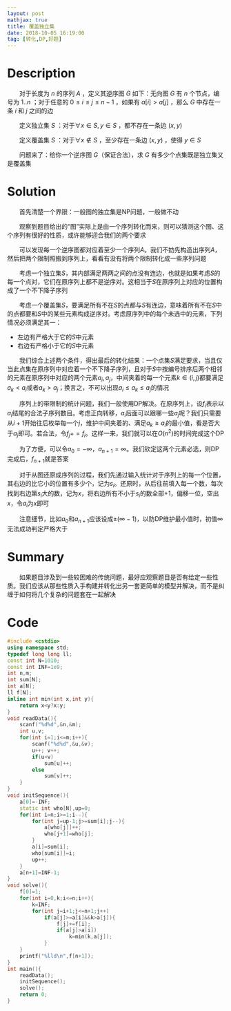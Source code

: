 ```yaml
---
layout: post
mathjax: true
title: 覆盖独立集
date: 2018-10-05 16:19:00
tag: [转化,DP,好题]
---
```

# Description

　　对于长度为 $n$ 的序列 $A$ ，定义其逆序图 $G$ 如下：无向图 $G$ 有 $n$ 个节点，编号为 $1.. n$ ；对于任意的 $0 \leq i \le  j \le n-1$ ，如果有 $a[i] > a[j]$ ，那么 $G$ 中存在一条 $i$ 和 $j$ 之间的边

　　定义独立集 $S$ ：对于$\forall x \in S, y \in S$ ，都不存在一条边 $(x,y)$

　　定义覆盖集 $S$ ：对于$\forall x \notin S$ ，至少存在一条边 $(x,y)$ ，使得 $y \in S$

　　问题来了：给你一个逆序图 $G$（保证合法），求 $G$&nbsp;有多少个点集既是独立集又是覆盖集


<!-- more -->
# Solution

　　首先清楚一个界限：一般图的独立集是NP问题，一般做不动

　　观察到题目给出的“图”实际上是由一个序列转化而来，则可以猜测这个图、这个序列有很好的性质，或许能够迎合我们的两个要求

　　可以发现每一个逆序图都对应着至少一个序列$A$。我们不妨先构造出序列$A$，然后把两个限制照搬到序列上，看看有没有将两个限制转化成一些序列问题

　　考虑一个独立集$S$，其内部满足两两之间的点没有连边，也就是如果考虑$S$的每一个点对，它们在原序列上都不是逆序对。这相当于$S$在原序列上对应的位置构成了一个不下降子序列

　　考虑一个覆盖集$S$，要满足所有不在$S$的点都与$S$有连边，意味着所有不在$S$中的点都要和$S$中的某些元素构成逆序对。考虑原序列中的每个未选中的元素，下列情况必须满足其一：

* 左边有严格大于它的$S$中元素
* 右边有严格小于它的$S$中元素

　　我们综合上述两个条件，得出最后的转化结果：一个点集$S$满足要求，当且仅当此点集在原序列中对应着一个不下降子序列，且对于$S$中按编号排序后两个相邻的元素在原序列中对应的两个元素$a_i,a_j$，中间夹着的每一个元素$k\in(i,j)$都要满足$a_k<a_i$或者$a_k>a_j$；换言之，不可以出现$a_i\le a_k \le a_j$的情况

　　序列上的带限制的统计问题，我们一般使用DP解决。在原序列上，设$f_i$表示以$a_i$结尾的合法子序列数目。考虑正向转移，$a_i$后面可以跟哪一些$a_j$呢？我们只需要从$i+1$开始往后枚举每一个$j$，维护中间夹着的、满足$a_k\ge a_i$的最小值，看是否大于$a_j$即可。若合法，令$f_j+=f_i$。这样一来，我们就可以在$O(n^2)$的时间完成这个DP

　　为了方便，可以令$a_0=-\infty， a_{n+1}=\infty$。我们钦定这两个元素必选，则DP完成后，$f_{n+1}$就是答案

　　对于从图还原成序列的过程，我们先通过输入统计对于序列上的每一个位置，其右边的比它小的位置有多少个，记为$s_i$。还原时，从后往前填入每一个数，每次找到右边第$s_i$大的数，记为$x$，将右边所有不小于$s_i$的数全部+1，偏移一位，空出$x$，令$a_i$为$x$即可

　　注意细节，比如$a_0$和$a_{n+1}$应该设成$\pm (\infty-1)$，以防DP维护最小值时，初值$\infty$无法成功判定严格大于



# Summary

　　如果题目涉及到一些较困难的传统问题，最好应观察题目是否有给定一些性质。我们应该从那些性质入手构建并转化出另一套更简单的模型并解决，而不是纠缠于如何将几个复杂的问题套在一起解决



# Code

```c++
#include <cstdio>
using namespace std;
typedef long long ll;
const int N=1010;
const int INF=1e9;
int n,m;
int sum[N];
int a[N];
ll f[N];
inline int min(int x,int y){
    return x<y?x:y;
}
void readData(){
    scanf("%d%d",&n,&m);
    int u,v;
    for(int i=1;i<=m;i++){
        scanf("%d%d",&u,&v);
        u++; v++;
        if(u<v)
            sum[u]++;
        else
            sum[v]++;
    }
}
void initSequence(){
    a[0]=-INF;
    static int who[N],up=0;
    for(int i=n;i>=1;i--){
        for(int j=up-1;j>=sum[i];j--){
            a[who[j]]++;
            who[j+1]=who[j];
        }
        a[i]=sum[i];
        who[sum[i]]=i;
        up++;
    }
    a[n+1]=INF-1;
}
void solve(){
    f[0]=1;
    for(int i=0,k;i<=n;i++){
        k=INF;
        for(int j=i+1;j<=n+1;j++)
            if(a[j]>=a[i]&&k>a[j]){
                f[j]+=f[i];
                if(a[j]>a[i])
                    k=min(k,a[j]);
            }
    }
    printf("%lld\n",f[n+1]);
}
int main(){
    readData();
    initSequence();
    solve();
    return 0;
}
```

